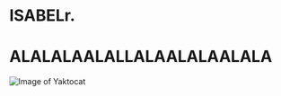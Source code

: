 #  ISABELr.
# ALALALAALALLALAALALAALALA
![Image of Yaktocat](https://octodex.github.com/images/yaktocat.png)

